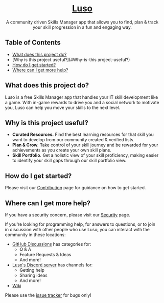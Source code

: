 <h1 align="center">
  <a href="https://luso.me">Luso</a>
</h1>

<p align="center">
  A community driven Skills Manager app that allows you to find, plan & track your skill 
  progression in a fun and engaging way.
</p>

## Table of Contents

* [What does this project do?](#What-does-this-project-do?)
* [Why is this project useful?](#Why-is-this project-useful?)
* [How do I get started?](#How-do-I-get-started?)
* [Where can I get more help?](#Where-can-I-get-more-help?)

## What does this project do?

Luso is a free Skills Manager app that handles your IT skill development like a game.
With in-game rewards to drive you and a social network to motivate you, Luso can help
you move your skills to the next level.

## Why is this project useful?

- **Curated Resources.** Find the best learning resources for that skill you want to
  develop from our community created & verified lists.
- **Plan & Grow.** Take control of your skill journey and be rewarded for your
  achievements as you create your own skill plans.
- **Skill Portfolio.** Get a holistic view of your skill proficiency, making easier to
  identify your skill gaps through our skill portfolio view.

## How do I get started?

Please visit our [Contribution](CONTRIBUTION.md) page for guidance on how to get started.

## Where can I get more help?

If you have a security concern, please visit our [Security](docs/security.md) page.

If you're looking for programming help, for answers to questions, or to join in discussion
with other people who use Luso, you can interact with the community in these
locations:

* [GitHub Discussions](https://github.com/luso-me/luso/discussions) has categories for:
    * Q & A
    * Feature Requests & Ideas
    * And more!
* [Luso's Discord server](https://discord.gg/ddgdhWPQFC) has channels for:
    * Getting help
    * Sharing ideas
    * And more!
* [Wiki](https://github.com/luso-me/luso/wiki)

Please use the [issue tracker](https://github.com/luso-me/luso/issues) for bugs only!
